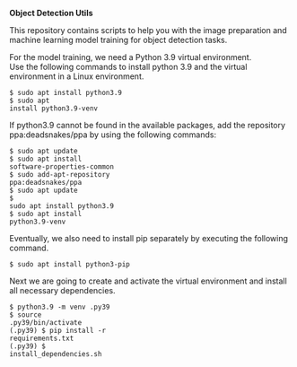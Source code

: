 <b>Object Detection Utils</b>

<p>This repository contains scripts to help you with the image preparation and machine learning model training for object detection tasks.</p>

<p>For the model training, we need a Python 3.9 virtual environment.<br>
Use the following commands to install python 3.9 and the virtual environment in a Linux environment.</p>

<code>$ sudo apt install python3.9</code><br>
<code>$ sudo apt install python3.9-venv</code><br>

<p>If python3.9 cannot be found in the available packages, add the repository ppa:deadsnakes/ppa by using the following commands:</p>

<code>$ sudo apt update</code><br>
<code>$ sudo apt install software-properties-common</code><br>
<code>$ sudo add-apt-repository ppa:deadsnakes/ppa</code><br>
<code>$ sudo apt update</code><br>
<code>$ sudo apt install python3.9</code><br>
<code>$ sudo apt install python3.9-venv</code><br>

<p>Eventually, we also need to install pip separately by executing the following command.</p>

<code>$ sudo apt install python3-pip</code><br>

<p>Next we are going to create and activate the virtual environment and install all necessary dependencies.</p>

<code>$ python3.9 -m venv .py39</code><br>
<code>$ source .py39/bin/activate</code><br>
<code>(.py39) $ pip install -r requirements.txt</code><br>
<code>(.py39) $ install_dependencies.sh</code>
